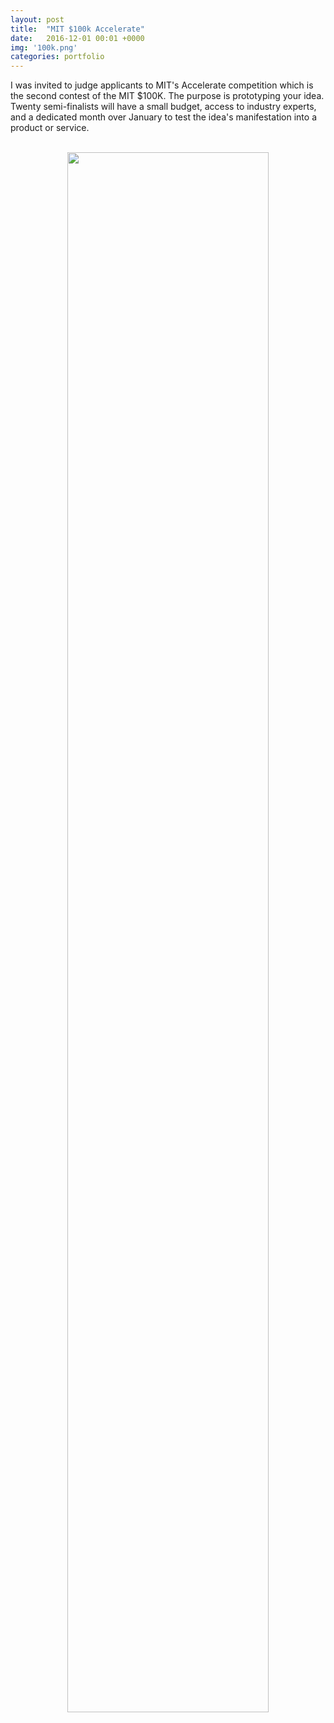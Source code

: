 ```yaml
---
layout: post
title:  "MIT $100k Accelerate"
date:   2016-12-01 00:01 +0000
img: '100k.png'
categories: portfolio
---
```


I was invited to judge applicants to MIT's Accelerate competition which is the second contest of the MIT $100K. The purpose is prototyping your idea. Twenty semi-finalists will have a small budget, access to industry experts, and a dedicated month over January to test the idea's manifestation into a product or service.

<center>
<br/>
<img src="{{ site.url }}/assets/img/2016/100k.jpeg" style="width:80%">
<br/>
</center>
<br/>
